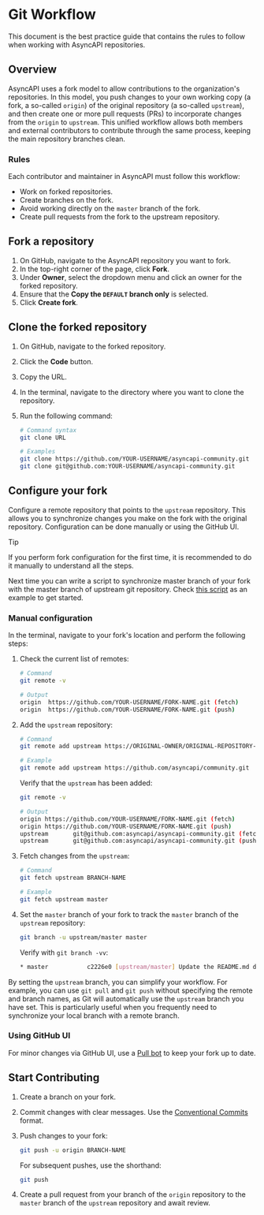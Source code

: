 # Git Workflow

This document is the best practice guide that contains the rules to follow when working with AsyncAPI repositories.

## Overview

AsyncAPI uses a fork model to allow contributions to the organization's repositories. In this model, you push changes to your own working copy (a fork, a so-called `origin`) of the original repository (a so-called `upstream`), and then create one or more pull requests (PRs) to incorporate changes from the `origin` to `upstream`. This unified workflow allows both members and external contributors to contribute through the same process, keeping the main repository branches clean.

### Rules

Each contributor and maintainer in AsyncAPI must follow this workflow:

- Work on forked repositories.
- Create branches on the fork.
- Avoid working directly on the `master` branch of the fork.
- Create pull requests from the fork to the upstream repository.

## Fork a repository

1. On GitHub, navigate to the AsyncAPI repository you want to fork.
2. In the top-right corner of the page, click **Fork**.
3. Under **Owner**, select the dropdown menu and click an owner for the forked repository.
4. Ensure that the **Copy the `DEFAULT` branch only** is selected.
5. Click **Create fork**.

## Clone the forked repository

1. On GitHub, navigate to the forked repository.
2. Click the **Code** button.
3. Copy the URL.
4. In the terminal, navigate to the directory where you want to clone the repository.
5. Run the following command:
    
    ```bash
    # Command syntax
    git clone URL
    
    # Examples
    git clone https://github.com/YOUR-USERNAME/asyncapi-community.git
    git clone git@github.com:YOUR-USERNAME/asyncapi-community.git
    ```

## Configure your fork

Configure a remote repository that points to the `upstream` repository. This allows you to synchronize changes you make on the fork with the original repository. Configuration can be done manually or using the GitHub UI.

> [!TIP]
> If you perform fork configuration for the first time, it is recommended to do it manually to understand all the steps.
>
> Next time you can write a script to synchronize master branch of your fork with the master branch of upstream git repository. Check [this script](https://gist.github.com/derberg/87319e9c486e4a6c9bef5b629ab0d386) as an example to get started.

### Manual configuration

In the terminal, navigate to your fork's location and perform the following steps:

1. Check the current list of remotes:
    
    ```bash
    # Command
    git remote -v
    
    # Output
    origin  https://github.com/YOUR-USERNAME/FORK-NAME.git (fetch)
    origin  https://github.com/YOUR-USERNAME/FORK-NAME.git (push)
    ```

2. Add the `upstream` repository:

    ```bash
    # Command
    git remote add upstream https://ORIGINAL-OWNER/ORIGINAL-REPOSITORY-NAME.git
    
    # Example
    git remote add upstream https://github.com/asyncapi/community.git
    ```
    
    Verify that the `upstream` has been added:
    
    ```bash
    git remote -v
    
    # Output
    origin https://github.com/YOUR-USERNAME/FORK-NAME.git (fetch)
    origin https://github.com/YOUR-USERNAME/FORK-NAME.git (push)
    upstream       git@github.com:asyncapi/asyncapi-community.git (fetch)
    upstream       git@github.com:asyncapi/asyncapi-community.git (push)
    ```

3. Fetch changes from the `upstream`:

    ```bash
    # Command
    git fetch upstream BRANCH-NAME
    
    # Example
    git fetch upstream master
    ```

4. Set the `master` branch of your fork to track the `master` branch of the `upstream` repository:

    ```bash
    git branch -u upstream/master master
    ```
    
    Verify with `git branch -vv`:
    ```bash
    * master           c2226e0 [upstream/master] Update the README.md document
    ```

By setting the `upstream` branch, you can simplify your workflow. For example, you can use `git pull` and `git push` without specifying the remote and branch names, as Git will automatically use the `upstream` branch you have set. This is particularly useful when you frequently need to synchronize your local branch with a remote branch.

### Using GitHub UI

For minor changes via GitHub UI, use a [Pull bot](https://probot.github.io/apps/pull) to keep your fork up to date.

## Start Contributing

1. Create a branch on your fork.
2. Commit changes with clear messages. Use the [Conventional Commits](https://github.com/asyncapi/community/pull/1733) format.
3. Push changes to your fork:

    ```bash
    git push -u origin BRANCH-NAME
    ```
    
    For subsequent pushes, use the shorthand:
    
    ```bash
    git push
    ```

4. Create a pull request from your branch of the `origin` repository to the `master` branch of the `upstream` repository and await review.

